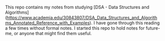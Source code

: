 This repo contains my notes from studying [DSA - Data Structures and Algorithms]
(https://www.academia.edu/30843807/DSA_Data_Structures_and_Algorithms_Annotated_Reference_with_Examples).
I have gone through this reading a few times without formal notes. I started
this repo to hold notes for future-me, or anyone that might find them useful.

